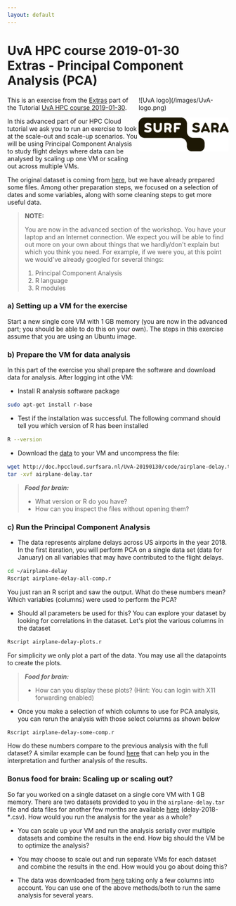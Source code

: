 ```yaml
---
layout: default
---
```


# UvA HPC course 2019-01-30  <br/> Extras - Principal Component Analysis (PCA)

<div style="float:right;max-width:205px;" markdown="1">
![UvA logo](/images/UvA-logo.png)

![SURFsara logo](/images/SURFsara_logo.png)
</div>

This is an exercise from the [Extras](extras) part of the Tutorial [UvA HPC course 2019-01-30](.).

In this advanced part of our HPC Cloud tutorial we ask you to run an exercise to look at the scale-out and scale-up scenarios. 
You will be using Principal Component Analysis to study flight delays where data can be analysed by scaling up one VM or scaling out across multiple VMs.

The original dataset is coming from [here](https://www.transtats.bts.gov/DL_SelectFields.asp?DB_Short_Name=On-Time&Table_ID=236), but we have already prepared some files. Among other preparation steps, we focused on a selection of dates and some variables, along with some cleaning steps to get more useful data. 

>**NOTE:**
>
>You are now in the advanced section of the workshop. You have your laptop and an Internet connection. We expect you will be able to find out more on your own about things that we hardly/don't explain but which you think you need. For example, if we were you, at this point we would've already googled for several things: 
>
>1. Principal Component Analysis
>1. R language
>1. R modules

### a) Setting up a VM for the exercise

Start a new single core VM with 1 GB memory (you are now in the advanced part; you should be able to do this on your own). The steps in this exercise assume that you are using an Ubuntu image.

### b) Prepare the VM for data analysis

In this part of the exercise you shall prepare the software and download data for analysis. After logging int othe VM:

* Install R analysis software package

```sh
sudo apt-get install r-base
```

* Test if the installation was successful. The following command should tell you which version of R has been installed

```sh
R --version
```

* Download the [data](code/airplane-delay.tar) to your VM and uncompress the file:

```sh
wget http://doc.hpccloud.surfsara.nl/UvA-20190130/code/airplane-delay.tar 
tar -xvf airplane-delay.tar 
```

> **_Food for brain:_**
>
> * What version or R do you have?
> * How can you inspect the files without opening them?

### c) Run the Principal Component Analysis

* The data represents airplane delays across US airports in the year 2018. In the first iteration, you will perform PCA on a single data set (data for January) on all variables that may have contributed to the flight delays.

```sh
cd ~/airplane-delay
Rscript airplane-delay-all-comp.r
```

You just ran an R script and saw the output. What do these numbers mean? Which variables (columns) were used to perform the PCA?

* Should all parameters be used for this? You can explore your dataset by looking for correlations in the dataset. Let's plot the various columns in the dataset

```sh
Rscript airplane-delay-plots.r
```
For simplicity we only plot a part of the data. You may use all the datapoints to create the plots.

> **_Food for brain:_**
>
> * How can you display these plots? (Hint: You can login with X11 forwarding enabled)

* Once you make a selection of which columns to use for PCA analysis, you can rerun the analysis with those select columns as shown below

```sh
Rscript airplane-delay-some-comp.r
```
How do these numbers compare to the previous analysis with the full dataset? A similar example can be found [here](https://gmaclenn.github.io/articles/airport-pca-analysis/) that can help you in the interpretation and further analysis of the results.

### Bonus food for brain: Scaling up or scaling out?

So far you worked on a single dataset on a single core VM with 1 GB memory. There are two datasets provided to you in the `airplane-delay.tar` file and data files for another few months are available [here](https://github.com/sara-nl/clouddocs/tree/gh-pages/UvA-20190130/code) (delay-2018-*.csv). How would you run the analysis for the year as a whole? 

* You can scale up your VM and run the analysis serially over multiple datasets and combine the results in the end. How big should the VM be to optimize the analysis?

* You may choose to scale out and run separate VMs for each dataset and combine the results in the end. How would you go about doing this?

* The data was downloaded from [here](https://www.transtats.bts.gov/DL_SelectFields.asp?DB_Short_Name=On-Time&Table_ID=236) taking only a few columns into account. You can use one of the above methods/both to run the same analysis for several years.
